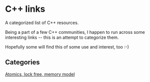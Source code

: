 # C++ links

A categorized list of C++ resources.

Being a part of a few C++ communities, I happen to run across some interesting links -- this is an attempt to categorize them.

Hopefully some will find this of some use and interest, too :-)

## Categories

[Atomics, lock free, memory model](atomics.lockfree.memory_model.md)
